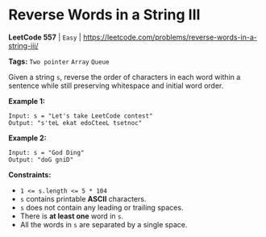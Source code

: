 # Reverse Words in a String III
**LeetCode 557** | `Easy` | https://leetcode.com/problems/reverse-words-in-a-string-iii/

**Tags:** `Two pointer` `Array` `Queue`

Given a string `s`, reverse the order of characters in each word within a sentence while still preserving whitespace and initial word order.

**Example 1:**

```
Input: s = "Let's take LeetCode contest"
Output: "s'teL ekat edoCteeL tsetnoc"

```

**Example 2:**

```
Input: s = "God Ding"
Output: "doG gniD"

```

**Constraints:**

- `1 <= s.length <= 5 * 104`
- `s` contains printable **ASCII** characters.
- `s` does not contain any leading or trailing spaces.
- There is **at least one** word in `s`.
- All the words in `s` are separated by a single space.